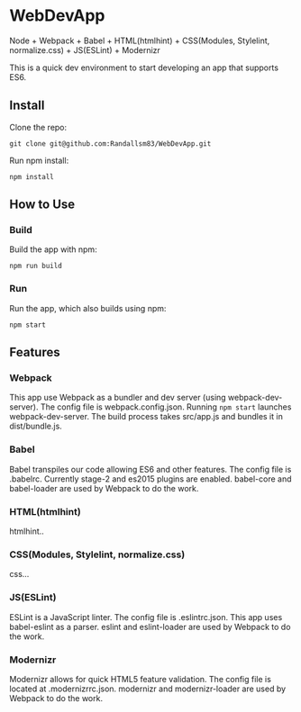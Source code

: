 # WebDevApp
Node + Webpack + Babel + HTML(htmlhint) + CSS(Modules, Stylelint,
		normalize.css) + JS(ESLint) + Modernizr

This is a quick dev environment to start developing an app that supports ES6.

## Install

Clone the repo:
```
git clone git@github.com:Randallsm83/WebDevApp.git
```

Run npm install:
```
npm install
```

## How to Use

### Build

Build the app with npm:
```
npm run build
```

### Run

Run the app, which also builds using npm:
```
npm start
```

## Features

### Webpack

This app use Webpack as a bundler and dev server (using webpack-dev-server).
The config file is webpack.config.json. Running `npm start` launches
webpack-dev-server. The build process takes src/app.js and bundles it in
dist/bundle.js.

### Babel

Babel transpiles our code allowing ES6 and other features. The config file is
.babelrc. Currently stage-2
and es2015 plugins are enabled. babel-core and babel-loader are used by
Webpack to do the work.

### HTML(htmlhint)

htmlhint..

### CSS(Modules, Stylelint, normalize.css)

css...

### JS(ESLint)

ESLint is a JavaScript linter. The config file is .eslintrc.json. This app uses babel-eslint as a parser. eslint
and eslint-loader are used by Webpack to do the work.

### Modernizr

Modernizr allows for quick HTML5 feature validation. The config file is
located at .modernizrrc.json. modernizr and modernizr-loader are used by
Webpack to do the work.
